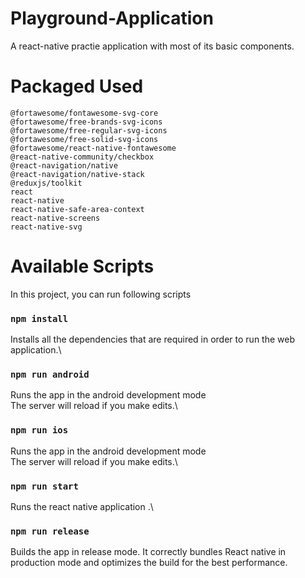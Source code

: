 # Playground-Application
A react-native practie application with most of its basic components.

# Packaged Used
    @fortawesome/fontawesome-svg-core
    @fortawesome/free-brands-svg-icons
    @fortawesome/free-regular-svg-icons
    @fortawesome/free-solid-svg-icons
    @fortawesome/react-native-fontawesome
    @react-native-community/checkbox
    @react-navigation/native
    @react-navigation/native-stack
    @reduxjs/toolkit
    react
    react-native
    react-native-safe-area-context
    react-native-screens
    react-native-svg

# Available Scripts
In this project, you can run following scripts
### `npm install`
Installs all the dependencies that are required in order to run the web application.\
### `npm run android`
Runs the app in the android development mode\
The server will reload if you make edits.\

### `npm run ios`
Runs the app in the android development mode\
The server will reload if you make edits.\

### `npm run start`
Runs the react native application .\

### `npm run release`
Builds the app in release mode.
It correctly bundles React native in production mode and optimizes the build for the best performance.